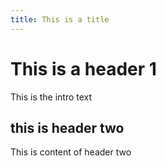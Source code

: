 ```yaml
---
title: This is a title
---
```


# This is a header 1
This is the intro text

## this is header two
This is content of header two
